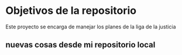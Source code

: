 # Objetivos de la repositorio

Este proyecto se encarga de manejar los planes de la liga de la justicia


## nuevas cosas desde mi repositorio local



